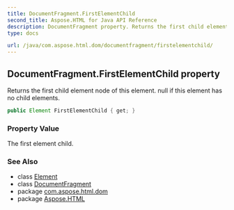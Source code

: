 ```yaml
---
title: DocumentFragment.FirstElementChild
second_title: Aspose.HTML for Java API Reference
description: DocumentFragment property. Returns the first child element node of this element. null if this element has no child elements
type: docs

url: /java/com.aspose.html.dom/documentfragment/firstelementchild/
---
```

## DocumentFragment.FirstElementChild property

Returns the first child element node of this element. null if this element has no child elements.

```java
public Element FirstElementChild { get; }
```

### Property Value

The first element child.

### See Also

* class [Element](../../element/)
* class [DocumentFragment](../)
* package [com.aspose.html.dom](../../../com.aspose.html.dom/)
* package [Aspose.HTML](../../../)
